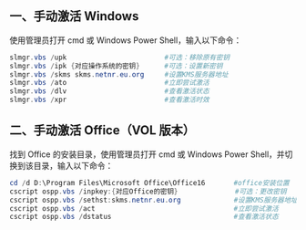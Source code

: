 ## 一、手动激活 Windows

使用管理员打开 cmd 或 Windows Power Shell，输入以下命令：

```powershell
slmgr.vbs /upk                        #可选：移除原有密钥
slmgr.vbs /ipk {对应操作系统的密钥}      #可选：设置新密钥
slmgr.vbs /skms skms.netnr.eu.org     #设置KMS服务器地址
slmgr.vbs /ato                        #立即尝试激活
slmgr.vbs /dlv                        #查看激活状态
slmgr.vbs /xpr                        #查看激活时效
```

## 二、手动激活 Office（VOL 版本）

找到 Office 的安装目录，使用管理员打开 cmd 或 Windows Power Shell，并切换到该目录，输入以下命令：

```powershell
cd /d D:\Program Files\Microsoft Office\Office16       #office安装位置
cscript ospp.vbs /inpkey:{对应Office的密钥}              #可选：更改密钥
cscript ospp.vbs /sethst:skms.netnr.eu.org             #设置KMS服务器地址
cscript ospp.vbs /act                                  #立即尝试激活
cscript ospp.vbs /dstatus                              #查看激活状态
```